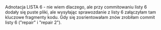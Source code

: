 Adnotacja LISTA 6 - nie wiem dlaczego, ale przy commitowaniu listy 6 dodały się puste pliki, ale wysyłając sprawozdanie z listy 6 załączyłam tam kluczowe fragmenty kodu. Gdy się zosrientowałam znów zrobiłam commit listy 6 ("repair" i "repair 2").
